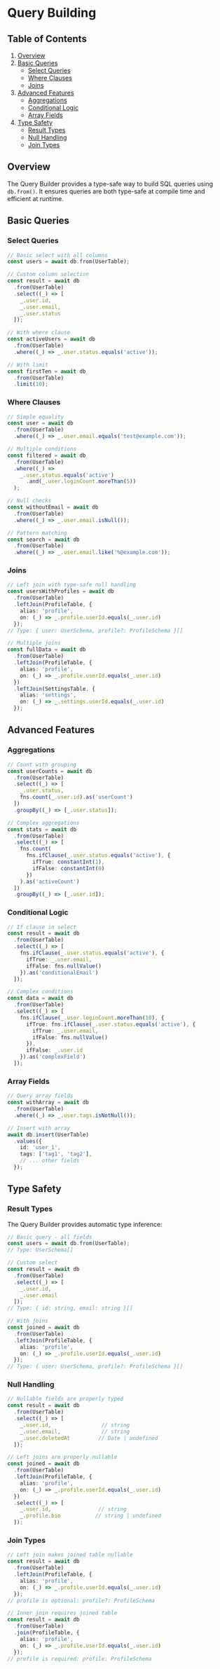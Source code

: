 # Query Building

## Table of Contents

1. [Overview](#overview)
2. [Basic Queries](#basic-queries)
   - [Select Queries](#select-queries)
   - [Where Clauses](#where-clauses)
   - [Joins](#joins)
3. [Advanced Features](#advanced-features)
   - [Aggregations](#aggregations)
   - [Conditional Logic](#conditional-logic)
   - [Array Fields](#array-fields)
4. [Type Safety](#type-safety)
   - [Result Types](#result-types)
   - [Null Handling](#null-handling)
   - [Join Types](#join-types)

## Overview

The Query Builder provides a type-safe way to build SQL queries using `db.from()`. It ensures queries are both type-safe at compile time and efficient at runtime.

## Basic Queries

### Select Queries

```typescript
// Basic select with all columns
const users = await db.from(UserTable);

// Custom column selection
const result = await db
  .from(UserTable)
  .select((_) => [
    _.user.id,
    _.user.email,
    _.user.status
  ]);

// With where clause
const activeUsers = await db
  .from(UserTable)
  .where((_) => _.user.status.equals('active'));

// With limit
const firstTen = await db
  .from(UserTable)
  .limit(10);
```

### Where Clauses

```typescript
// Simple equality
const user = await db
  .from(UserTable)
  .where((_) => _.user.email.equals('test@example.com'));

// Multiple conditions
const filtered = await db
  .from(UserTable)
  .where((_) => 
    _.user.status.equals('active')
      .and(_.user.loginCount.moreThan(5))
  );

// Null checks
const withoutEmail = await db
  .from(UserTable)
  .where((_) => _.user.email.isNull());

// Pattern matching
const search = await db
  .from(UserTable)
  .where((_) => _.user.email.like('%@example.com'));
```

### Joins

```typescript
// Left join with type-safe null handling
const usersWithProfiles = await db
  .from(UserTable)
  .leftJoin(ProfileTable, {
    alias: 'profile',
    on: (_) => _.profile.userId.equals(_.user.id)
  });
// Type: { user: UserSchema, profile?: ProfileSchema }[]

// Multiple joins
const fullData = await db
  .from(UserTable)
  .leftJoin(ProfileTable, {
    alias: 'profile',
    on: (_) => _.profile.userId.equals(_.user.id)
  })
  .leftJoin(SettingsTable, {
    alias: 'settings',
    on: (_) => _.settings.userId.equals(_.user.id)
  });
```

## Advanced Features

### Aggregations

```typescript
// Count with grouping
const userCounts = await db
  .from(UserTable)
  .select((_) => [
    _.user.status,
    fns.count(_.user.id).as('userCount')
  ])
  .groupBy((_) => [_.user.status]);

// Complex aggregations
const stats = await db
  .from(UserTable)
  .select((_) => [
    fns.count(
      fns.ifClause(_.user.status.equals('active'), {
        ifTrue: constantInt(1),
        ifFalse: constantInt(0)
      })
    ).as('activeCount')
  ])
  .groupBy((_) => [_.user.id]);
```

### Conditional Logic

```typescript
// If clause in select
const result = await db
  .from(UserTable)
  .select((_) => [
    fns.ifClause(_.user.status.equals('active'), {
      ifTrue: _.user.email,
      ifFalse: fns.nullValue()
    }).as('conditionalEmail')
  ]);

// Complex conditions
const data = await db
  .from(UserTable)
  .select((_) => [
    fns.ifClause(_.user.loginCount.moreThan(10), {
      ifTrue: fns.ifClause(_.user.status.equals('active'), {
        ifTrue: _.user.email,
        ifFalse: fns.nullValue()
      }),
      ifFalse: _.user.id
    }).as('complexField')
  ]);
```

### Array Fields

```typescript
// Query array fields
const withArray = await db
  .from(UserTable)
  .where((_) => _.user.tags.isNotNull());

// Insert with array
await db.insert(UserTable)
  .values({
    id: 'user_1',
    tags: ['tag1', 'tag2'],
    // ... other fields
  });
```

## Type Safety

### Result Types

The Query Builder provides automatic type inference:

```typescript
// Basic query - all fields
const users = await db.from(UserTable);
// Type: UserSchema[]

// Custom select
const result = await db
  .from(UserTable)
  .select((_) => [
    _.user.id,
    _.user.email
  ]);
// Type: { id: string, email: string }[]

// With joins
const joined = await db
  .from(UserTable)
  .leftJoin(ProfileTable, {
    alias: 'profile',
    on: (_) => _.profile.userId.equals(_.user.id)
  });
// Type: { user: UserSchema, profile?: ProfileSchema }[]
```

### Null Handling

```typescript
// Nullable fields are properly typed
const result = await db
  .from(UserTable)
  .select((_) => [
    _.user.id,                // string
    _.user.email,             // string
    _.user.deletedAt         // Date | undefined
  ]);

// Left joins are properly nullable
const joined = await db
  .from(UserTable)
  .leftJoin(ProfileTable, {
    alias: 'profile',
    on: (_) => _.profile.userId.equals(_.user.id)
  })
  .select((_) => [
    _.user.id,               // string
    _.profile.bio           // string | undefined
  ]);
```

### Join Types

```typescript
// Left join makes joined table nullable
const result = await db
  .from(UserTable)
  .leftJoin(ProfileTable, {
    alias: 'profile',
    on: (_) => _.profile.userId.equals(_.user.id)
  });
// profile is optional: profile?: ProfileSchema

// Inner join requires joined table
const result = await db
  .from(UserTable)
  .join(ProfileTable, {
    alias: 'profile',
    on: (_) => _.profile.userId.equals(_.user.id)
  });
// profile is required: profile: ProfileSchema